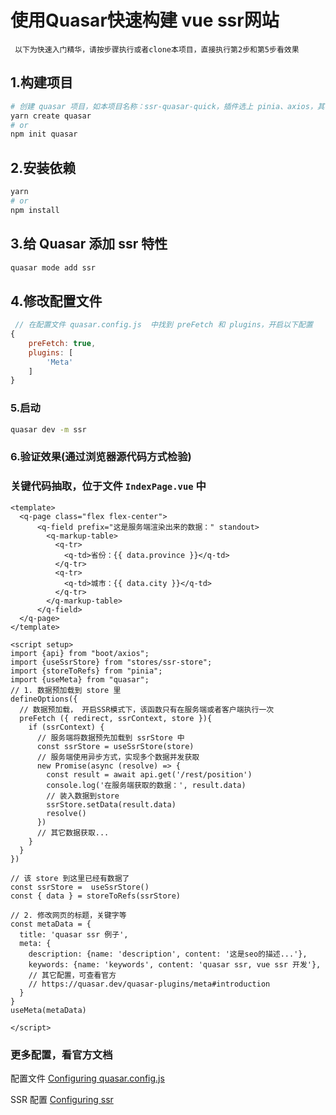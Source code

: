 # 使用Quasar快速构建 vue ssr网站
` 以下为快速入门精华，请按步骤执行或者clone本项目，直接执行第2步和第5步看效果`
## 1.构建项目
```bash
# 创建 quasar 项目，如本项目名称：ssr-quasar-quick，插件选上 pinia、axios，其它默认
yarn create quasar
# or
npm init quasar
```
## 2.安装依赖
```bash
yarn
# or
npm install
```

## 3.给 Quasar 添加 ssr 特性 
```bash
quasar mode add ssr
```

## 4.修改配置文件
```js
 // 在配置文件 quasar.config.js  中找到 preFetch 和 plugins，开启以下配置
{
    preFetch: true,
    plugins: [
        'Meta'
    ]
}
```

### 5.启动
```bash
quasar dev -m ssr
```

### 6.验证效果(通过浏览器源代码方式检验)



### 关键代码抽取，位于文件 `IndexPage.vue` 中
```vue
<template>
  <q-page class="flex flex-center">
      <q-field prefix="这是服务端渲染出来的数据：" standout>
        <q-markup-table>
          <q-tr>
            <q-td>省份：{{ data.province }}</q-td>
          </q-tr>
          <q-tr>
            <q-td>城市：{{ data.city }}</q-td>
          </q-tr>
        </q-markup-table>
      </q-field>
  </q-page>
</template>

<script setup>
import {api} from "boot/axios";
import {useSsrStore} from "stores/ssr-store";
import {storeToRefs} from "pinia";
import {useMeta} from "quasar";
// 1. 数据预加载到 store 里
defineOptions({
  // 数据预加载， 开启SSR模式下，该函数只有在服务端或者客户端执行一次
  preFetch ({ redirect, ssrContext, store }){
    if (ssrContext) {
      // 服务端将数据预先加载到 ssrStore 中
      const ssrStore = useSsrStore(store)
      // 服务端使用异步方式，实现多个数据并发获取
      new Promise(async (resolve) => {
        const result = await api.get('/rest/position')
        console.log('在服务端获取的数据：', result.data)
        // 装入数据到store
        ssrStore.setData(result.data)
        resolve()
      })
      // 其它数据获取...
    }
  }
})

// 该 store 到这里已经有数据了
const ssrStore =  useSsrStore()
const { data } = storeToRefs(ssrStore)

// 2. 修改网页的标题，关键字等
const metaData = {
  title: 'quasar ssr 例子',
  meta: {
    description: {name: 'description', content: '这是seo的描述...'},
    keywords: {name: 'keywords', content: 'quasar ssr, vue ssr 开发'},
    // 其它配置，可查看官方
    // https://quasar.dev/quasar-plugins/meta#introduction
  }
}
useMeta(metaData)

</script>

```


### 更多配置，看官方文档
配置文件 [Configuring quasar.config.js](https://quasar.dev/quasar-cli-vite/developing-ssr/configuring-ssr)

SSR 配置 [Configuring ssr](https://quasar.dev/quasar-cli-vite/developing-ssr/configuring-ssr)